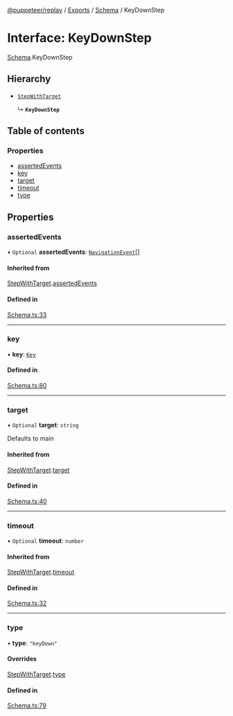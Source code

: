 [@puppeteer/replay](../README.md) / [Exports](../modules.md) / [Schema](../modules/Schema.md) / KeyDownStep

# Interface: KeyDownStep

[Schema](../modules/Schema.md).KeyDownStep

## Hierarchy

- [`StepWithTarget`](Schema.StepWithTarget.md)

  ↳ **`KeyDownStep`**

## Table of contents

### Properties

- [assertedEvents](Schema.KeyDownStep.md#assertedevents)
- [key](Schema.KeyDownStep.md#key)
- [target](Schema.KeyDownStep.md#target)
- [timeout](Schema.KeyDownStep.md#timeout)
- [type](Schema.KeyDownStep.md#type)

## Properties

### assertedEvents

• `Optional` **assertedEvents**: [`NavigationEvent`](Schema.NavigationEvent.md)[]

#### Inherited from

[StepWithTarget](Schema.StepWithTarget.md).[assertedEvents](Schema.StepWithTarget.md#assertedevents)

#### Defined in

[Schema.ts:33](https://github.com/puppeteer/replay/blob/34579ab/src/Schema.ts#L33)

___

### key

• **key**: [`Key`](../modules/Schema.md#key)

#### Defined in

[Schema.ts:80](https://github.com/puppeteer/replay/blob/34579ab/src/Schema.ts#L80)

___

### target

• `Optional` **target**: `string`

Defaults to main

#### Inherited from

[StepWithTarget](Schema.StepWithTarget.md).[target](Schema.StepWithTarget.md#target)

#### Defined in

[Schema.ts:40](https://github.com/puppeteer/replay/blob/34579ab/src/Schema.ts#L40)

___

### timeout

• `Optional` **timeout**: `number`

#### Inherited from

[StepWithTarget](Schema.StepWithTarget.md).[timeout](Schema.StepWithTarget.md#timeout)

#### Defined in

[Schema.ts:32](https://github.com/puppeteer/replay/blob/34579ab/src/Schema.ts#L32)

___

### type

• **type**: ``"keyDown"``

#### Overrides

[StepWithTarget](Schema.StepWithTarget.md).[type](Schema.StepWithTarget.md#type)

#### Defined in

[Schema.ts:79](https://github.com/puppeteer/replay/blob/34579ab/src/Schema.ts#L79)
